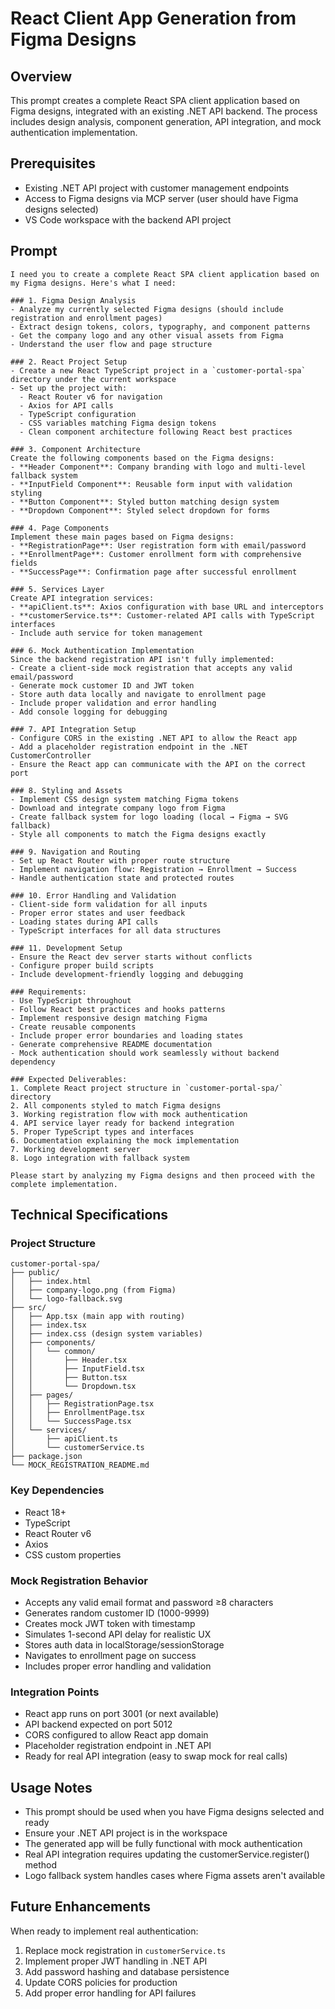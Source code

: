# React Client App Generation from Figma Designs

## Overview
This prompt creates a complete React SPA client application based on Figma designs, integrated with an existing .NET API backend. The process includes design analysis, component generation, API integration, and mock authentication implementation.

## Prerequisites
- Existing .NET API project with customer management endpoints
- Access to Figma designs via MCP server (user should have Figma designs selected)
- VS Code workspace with the backend API project

## Prompt

```
I need you to create a complete React SPA client application based on my Figma designs. Here's what I need:

### 1. Figma Design Analysis
- Analyze my currently selected Figma designs (should include registration and enrollment pages)
- Extract design tokens, colors, typography, and component patterns
- Get the company logo and any other visual assets from Figma
- Understand the user flow and page structure

### 2. React Project Setup
- Create a new React TypeScript project in a `customer-portal-spa` directory under the current workspace
- Set up the project with:
  - React Router v6 for navigation
  - Axios for API calls
  - TypeScript configuration
  - CSS variables matching Figma design tokens
  - Clean component architecture following React best practices

### 3. Component Architecture
Create the following components based on the Figma designs:
- **Header Component**: Company branding with logo and multi-level fallback system
- **InputField Component**: Reusable form input with validation styling
- **Button Component**: Styled button matching design system
- **Dropdown Component**: Styled select dropdown for forms

### 4. Page Components
Implement these main pages based on Figma designs:
- **RegistrationPage**: User registration form with email/password
- **EnrollmentPage**: Customer enrollment form with comprehensive fields
- **SuccessPage**: Confirmation page after successful enrollment

### 5. Services Layer
Create API integration services:
- **apiClient.ts**: Axios configuration with base URL and interceptors
- **customerService.ts**: Customer-related API calls with TypeScript interfaces
- Include auth service for token management

### 6. Mock Authentication Implementation
Since the backend registration API isn't fully implemented:
- Create a client-side mock registration that accepts any valid email/password
- Generate mock customer ID and JWT token
- Store auth data locally and navigate to enrollment page
- Include proper validation and error handling
- Add console logging for debugging

### 7. API Integration Setup
- Configure CORS in the existing .NET API to allow the React app
- Add a placeholder registration endpoint in the .NET CustomerController
- Ensure the React app can communicate with the API on the correct port

### 8. Styling and Assets
- Implement CSS design system matching Figma tokens
- Download and integrate company logo from Figma
- Create fallback system for logo loading (local → Figma → SVG fallback)
- Style all components to match the Figma designs exactly

### 9. Navigation and Routing
- Set up React Router with proper route structure
- Implement navigation flow: Registration → Enrollment → Success
- Handle authentication state and protected routes

### 10. Error Handling and Validation
- Client-side form validation for all inputs
- Proper error states and user feedback
- Loading states during API calls
- TypeScript interfaces for all data structures

### 11. Development Setup
- Ensure the React dev server starts without conflicts
- Configure proper build scripts
- Include development-friendly logging and debugging

### Requirements:
- Use TypeScript throughout
- Follow React best practices and hooks patterns
- Implement responsive design matching Figma
- Create reusable components
- Include proper error boundaries and loading states
- Generate comprehensive README documentation
- Mock authentication should work seamlessly without backend dependency

### Expected Deliverables:
1. Complete React project structure in `customer-portal-spa/` directory
2. All components styled to match Figma designs
3. Working registration flow with mock authentication
4. API service layer ready for backend integration
5. Proper TypeScript types and interfaces
6. Documentation explaining the mock implementation
7. Working development server
8. Logo integration with fallback system

Please start by analyzing my Figma designs and then proceed with the complete implementation.
```

## Technical Specifications

### Project Structure
```
customer-portal-spa/
├── public/
│   ├── index.html
│   ├── company-logo.png (from Figma)
│   └── logo-fallback.svg
├── src/
│   ├── App.tsx (main app with routing)
│   ├── index.tsx
│   ├── index.css (design system variables)
│   ├── components/
│   │   └── common/
│   │       ├── Header.tsx
│   │       ├── InputField.tsx
│   │       ├── Button.tsx
│   │       └── Dropdown.tsx
│   ├── pages/
│   │   ├── RegistrationPage.tsx
│   │   ├── EnrollmentPage.tsx
│   │   └── SuccessPage.tsx
│   └── services/
│       ├── apiClient.ts
│       └── customerService.ts
├── package.json
└── MOCK_REGISTRATION_README.md
```

### Key Dependencies
- React 18+
- TypeScript
- React Router v6
- Axios
- CSS custom properties

### Mock Registration Behavior
- Accepts any valid email format and password ≥8 characters
- Generates random customer ID (1000-9999)
- Creates mock JWT token with timestamp
- Simulates 1-second API delay for realistic UX
- Stores auth data in localStorage/sessionStorage
- Navigates to enrollment page on success
- Includes proper error handling and validation

### Integration Points
- React app runs on port 3001 (or next available)
- API backend expected on port 5012
- CORS configured to allow React app domain
- Placeholder registration endpoint in .NET API
- Ready for real API integration (easy to swap mock for real calls)

## Usage Notes
- This prompt should be used when you have Figma designs selected and ready
- Ensure your .NET API project is in the workspace
- The generated app will be fully functional with mock authentication
- Real API integration requires updating the customerService.register() method
- Logo fallback system handles cases where Figma assets aren't available

## Future Enhancements
When ready to implement real authentication:
1. Replace mock registration in `customerService.ts`
2. Implement proper JWT handling in .NET API
3. Add password hashing and database persistence
4. Update CORS policies for production
5. Add proper error handling for API failures
